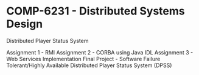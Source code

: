 # COMP-6231 - Distributed Systems Design

Distributed Player Status System

Assignment 1  - RMI
Assignment 2  - CORBA using Java IDL
Assignment 3  - Web Services Implementation
Final Project - Software Failure Tolerant/Highly Available Distributed Player Status System (DPSS)
